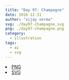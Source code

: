 ```yaml
---
title: "Day 97: Champagne"
date: 2016-12-31
author: "vijay verma"
svg: ./day97-champagne.svg
png: ./day97-champagne.png
category:
  - illustration
tags:
  - ai
  - svg
---
```

<li><a href="./day97-champagne.png" download className="btn-png">PNG</a></li>
<li><a href="./day97-champagne.svg" download className="btn-svg">SVG</a></li>
